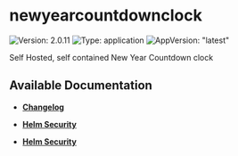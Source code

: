 # newyearcountdownclock

![Version: 2.0.11](https://img.shields.io/badge/Version-2.0.11-informational?style=flat-square) ![Type: application](https://img.shields.io/badge/Type-application-informational?style=flat-square) ![AppVersion: "latest"](https://img.shields.io/badge/AppVersion-"latest"-informational?style=flat-square)

Self Hosted, self contained New Year Countdown clock

## Available Documentation

- [**Changelog**](CHANGELOG)

- [**Helm Security**](container-security)

- [**Helm Security**](helm-security)

